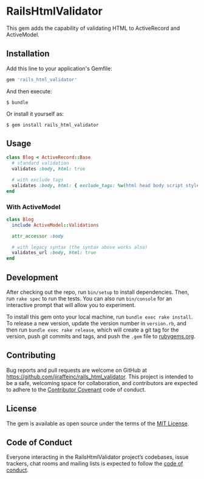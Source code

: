 # RailsHtmlValidator

This gem adds the capability of validating HTML to ActiveRecord and ActiveModel.


## Installation

Add this line to your application's Gemfile:

```ruby
gem 'rails_html_validator'
```

And then execute:

    $ bundle

Or install it yourself as:

    $ gem install rails_html_validator

## Usage

```ruby
class Blog < ActiveRecord::Base
  # standard validation
  validates :body, html: true

  # with exclude tags
  validates :body, html: { exclude_tags: %w(html head body script style) }
end
```

### With ActiveModel

```ruby
class Blog
  include ActiveModel::Validations

  attr_accessor :body

  # with legacy syntax (the syntax above works also)
  validates_url :body, html: true
end
```


## Development

After checking out the repo, run `bin/setup` to install dependencies. Then, run `rake spec` to run the tests. You can also run `bin/console` for an interactive prompt that will allow you to experiment.

To install this gem onto your local machine, run `bundle exec rake install`. To release a new version, update the version number in `version.rb`, and then run `bundle exec rake release`, which will create a git tag for the version, push git commits and tags, and push the `.gem` file to [rubygems.org](https://rubygems.org).

## Contributing

Bug reports and pull requests are welcome on GitHub at https://github.com/jiraffeinc/rails_html_validator. This project is intended to be a safe, welcoming space for collaboration, and contributors are expected to adhere to the [Contributor Covenant](http://contributor-covenant.org) code of conduct.

## License

The gem is available as open source under the terms of the [MIT License](https://opensource.org/licenses/MIT).

## Code of Conduct

Everyone interacting in the RailsHtmlValidator project’s codebases, issue trackers, chat rooms and mailing lists is expected to follow the [code of conduct](https://github.com/[USERNAME]/jiraffe_rails_html_validator/blob/master/CODE_OF_CONDUCT.md).
